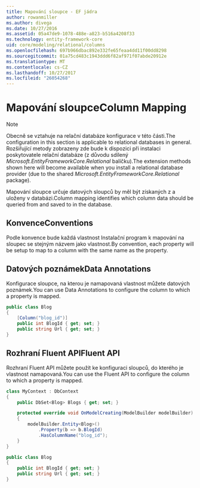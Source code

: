 ```yaml
---
title: Mapování sloupce - EF jádra
author: rowanmiller
ms.author: divega
ms.date: 10/27/2016
ms.assetid: 05a47de9-1078-488e-a823-b516a4208f33
ms.technology: entity-framework-core
uid: core/modeling/relational/columns
ms.openlocfilehash: 697b966dbac892e332fe65feaa4dd11f00dd8298
ms.sourcegitcommit: 01a75cd483c1943ddd6f82af971f07abde20912e
ms.translationtype: MT
ms.contentlocale: cs-CZ
ms.lasthandoff: 10/27/2017
ms.locfileid: "26054268"
---
```

# <a name="column-mapping"></a><span data-ttu-id="5d103-102">Mapování sloupce</span><span class="sxs-lookup"><span data-stu-id="5d103-102">Column Mapping</span></span>

> [!NOTE]  
> <span data-ttu-id="5d103-103">Obecně se vztahuje na relační databáze konfigurace v této části.</span><span class="sxs-lookup"><span data-stu-id="5d103-103">The configuration in this section is applicable to relational databases in general.</span></span> <span data-ttu-id="5d103-104">Rozšiřující metody zobrazeny zde bude k dispozici při instalaci poskytovatele relační databáze (z důvodu sdílený *Microsoft.EntityFrameworkCore.Relational* balíčku).</span><span class="sxs-lookup"><span data-stu-id="5d103-104">The extension methods shown here will become available when you install a relational database provider (due to the shared *Microsoft.EntityFrameworkCore.Relational* package).</span></span>

<span data-ttu-id="5d103-105">Mapování sloupce určuje datových sloupců by měl být získaných z a uloženy v databázi.</span><span class="sxs-lookup"><span data-stu-id="5d103-105">Column mapping identifies which column data should be queried from and saved to in the database.</span></span>

## <a name="conventions"></a><span data-ttu-id="5d103-106">Konvence</span><span class="sxs-lookup"><span data-stu-id="5d103-106">Conventions</span></span>

<span data-ttu-id="5d103-107">Podle konvence bude každá vlastnost Instalační program k mapování na sloupec se stejným názvem jako vlastnost.</span><span class="sxs-lookup"><span data-stu-id="5d103-107">By convention, each property will be setup to map to a column with the same name as the property.</span></span>

## <a name="data-annotations"></a><span data-ttu-id="5d103-108">Datových poznámek</span><span class="sxs-lookup"><span data-stu-id="5d103-108">Data Annotations</span></span>

<span data-ttu-id="5d103-109">Konfigurace sloupce, na kterou je namapovaná vlastnost můžete datových poznámek.</span><span class="sxs-lookup"><span data-stu-id="5d103-109">You can use Data Annotations to configure the column to which a property is mapped.</span></span>

<!-- [!code-csharp[Main](samples/core/relational/Modeling/DataAnnotations/Samples/Relational/Column.cs?highlight=3)] -->
``` csharp
public class Blog
{
    [Column("blog_id")]
    public int BlogId { get; set; }
    public string Url { get; set; }
}
```

## <a name="fluent-api"></a><span data-ttu-id="5d103-110">Rozhraní Fluent API</span><span class="sxs-lookup"><span data-stu-id="5d103-110">Fluent API</span></span>

<span data-ttu-id="5d103-111">Rozhraní Fluent API můžete použít ke konfiguraci sloupců, do kterého je vlastnost namapovaná.</span><span class="sxs-lookup"><span data-stu-id="5d103-111">You can use the Fluent API to configure the column to which a property is mapped.</span></span>

<!-- [!code-csharp[Main](samples/core/relational/Modeling/FluentAPI/Samples/Relational/Column.cs?highlight=7,8,9)] -->
``` csharp
class MyContext : DbContext
{
    public DbSet<Blog> Blogs { get; set; }

    protected override void OnModelCreating(ModelBuilder modelBuilder)
    {
        modelBuilder.Entity<Blog>()
            .Property(b => b.BlogId)
            .HasColumnName("blog_id");
    }
}

public class Blog
{
    public int BlogId { get; set; }
    public string Url { get; set; }
}
```
